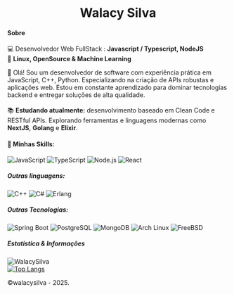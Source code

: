 <h1 align="center">Walacy Silva</h1>

#### Sobre

:computer: Desenvolvedor Web FullStack : **Javascript / Typescript, NodeJS** </br>
💙 **Linux, OpenSource & Machine Learning** </br>

👋 Olá! Sou um desenvolvedor de software com experiência prática em JavaScript, C++, Python. Especializando na criação de APIs robustas e aplicações web. Estou em constante aprendizado para dominar tecnologias backend e entregar soluções de alta qualidade.  <br></br>
📚 **Estudando atualmente:**
desenvolvimento baseado em Clean Code e RESTful APIs.
Explorando ferramentas e linguagens modernas como **NextJS**, **Golang** e **Elixir**.

#### 🚧 Minhas Skills:
  ![JavaScript](https://img.shields.io/badge/JavaScript-F7DF1E?style=for-the-badge&logo=javascript&logoColor=black)
  ![TypeScript](https://img.shields.io/badge/TypeScript-3178C6?style=for-the-badge&logo=typescript&logoColor=white)
  ![Node.js](https://img.shields.io/badge/Node.js-339933?style=for-the-badge&logo=node.js&logoColor=white)
  ![React](https://img.shields.io/badge/React-20232A?style=for-the-badge&logo=react&logoColor=61DAFB)

##### Outras linguagens:
![C++](https://img.shields.io/badge/C++-00599C?style=for-the-badge&logo=cplusplus&logoColor=white)
![C#](https://img.shields.io/badge/C%23-239120?style=for-the-badge&logo=csharp&logoColor=white)
![Erlang](https://img.shields.io/badge/Erlang-A90533?style=for-the-badge&logo=erlang&logoColor=white)


##### Outras Tecnologias:
![Spring Boot](https://img.shields.io/badge/Spring_Boot-6DB33F?style=for-the-badge&logo=spring-boot&logoColor=white)
![PostgreSQL](https://img.shields.io/badge/PostgreSQL-336791?style=for-the-badge&logo=postgresql&logoColor=white)
![MongoDB](https://img.shields.io/badge/MongoDB-47A248?style=for-the-badge&logo=mongodb&logoColor=white)
![Arch Linux](https://img.shields.io/badge/Arch_Linux-1793D1?style=for-the-badge&logo=arch-linux&logoColor=white)
![FreeBSD](https://img.shields.io/badge/FreeBSD-AB2B28?style=for-the-badge&logo=freebsd&logoColor=white)

##### Estatistica & Informações
![WalacySilva](https://github-readme-stats.vercel.app/api?username=walacysilvam&show_icons=true&theme=dark) <br>
[![Top Langs](https://github-readme-stats.vercel.app/api/top-langs/?username=walacysilvam&theme=dark)](https://github.com/walacysilvam/github-readme-stats)


©walacysilva - 2025.
